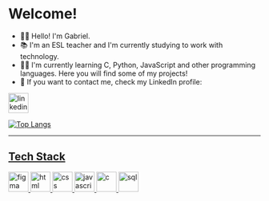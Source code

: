 # Welcome!

- 👋🏻 Hello! I'm Gabriel. <br>
- 📚 I'm an ESL teacher and I'm currently studying to work with technology. <br>
- ✍🏻 I'm currently learning C, Python, JavaScript and other programming languages. Here you will find some of my projects! <br>
- 📧 If you want to contact me, check my LinkedIn profile:

<a href="https://www.linkedin.com/in/gabriel-nodari-pereira" target="_blank)"><img src="https://img.shields.io/badge/LinkedIn-0077B5?style=for-the-badge&logo=linkedin&logoColor=white" alt="linkedin" height="40"/>

![Top Langs](https://github-readme-stats.vercel.app/api/top-langs/?username=GabeNodari&&) <br>
<hr>

## Tech Stack
<a href="#" target="_blank" rel="noreferrer"> <img src="https://img.shields.io/badge/Figma-F24E1E?style=for-the-badge&logo=figma&logoColor=white" alt="figma" height="40"/> 
<a href="#" target="_blank" rel="noreferrer"> <img src="https://img.shields.io/badge/HTML5-E34F26?style=for-the-badge&logo=html5&logoColor=white" alt="html" height="40"/> 
<a href="#" target="_blank" rel="noreferrer"> <img src="https://img.shields.io/badge/CSS3-1572B6?style=for-the-badge&logo=css3&logoColor=white" alt="css" height="40"/> 
<a href="#" target="_blank" rel="noreferrer"> <img src="https://img.shields.io/badge/JavaScript-323330?style=for-the-badge&logo=javascript&logoColor=F7DF1E" alt="javascript" height="40"/> 
<a href="#" target="_blank" rel="noreferrer"> <img src="https://img.shields.io/badge/C-00599C?style=for-the-badge&logo=c&logoColor=white" alt="c" height="40"/> 
<a href="#" target="_blank" rel="noreferrer"> <img src="https://img.shields.io/badge/Microsoft_SQL_Server-CC2927?style=for-the-badge&logo=microsoft-sql-server&logoColor=white" alt="sql" height="40"/>
